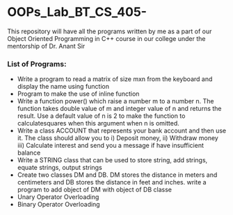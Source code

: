 # OOPs_Lab_BT_CS_405-

This repository will have all the programs written by me as a part of our Object Oriented Programming in C++ course in our college under the mentorship of Dr. Anant Sir

### List of Programs:

- Write a program to read a matrix of size mxn from the keyboard and display the name using function
- Program to make the use of inline function
- Write a function power() which raise a number m to a number n. The function takes double value of m and integer value of n and returns the result. Use a default value of n is 2 to make the function to calculatesquares when this argument when n is omitted.
- Write a class ACCOUNT that represents your bank account and then use it. The class should allow you to i) Deposit money, ii) Withdraw money iii) Calculate interest and send you a message if have insufficient balance
- Write a STRING class that can be used to store string, add strings, equate strings, output strings
- Create two classes DM and DB. DM stores the distance in meters and centimeters and DB stores the distance in feet and inches. write a program to add object of DM with object of DB classe
- Unary Operator Overloading
- Binary Operator Overloading
